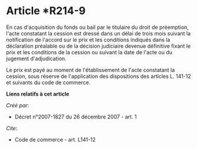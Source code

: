 # Article *R214-9

En cas d'acquisition du fonds ou bail par le titulaire du droit de préemption, l'acte constatant la cession est dressé dans
un délai de trois mois suivant la notification de l'accord sur le prix et les conditions indiqués dans la déclaration
préalable ou de la décision judiciaire devenue définitive fixant le prix et les conditions de la cession ou suivant la date
de l'acte ou du jugement d'adjudication. 

Le prix est payé au moment de l'établissement de l'acte constatant la cession, sous réserve de l'application des dispositions
des articles L. 141-12 et suivants du code de commerce.

**Liens relatifs à cet article**

_Créé par_:

  - Décret n°2007-1827 du 26 décembre 2007 - art. 1

_Cite_:

  - Code de commerce - art. L141-12
